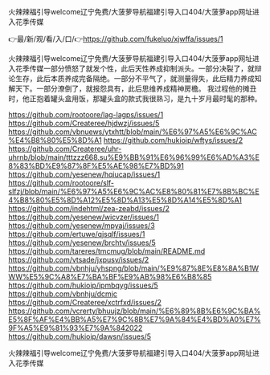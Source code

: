 火辣辣福引导welcome辽宁免费/大菠萝导航福建引导入口404/大菠萝app网址进入花季传媒

👉最/新/观/看/入/口/👉https://github.com/fukeluo/xjwffa/issues/1

火辣辣福引导welcome辽宁免费/大菠萝导航福建引导入口404/大菠萝app网址进入花季传媒一部分愤怒了就发个性，此后天性养成抑制派头。一部分决裂了，就辩论生存，此后本质养成完备隔绝。一部分不平气了，就测量得失，此后精力养成知解天下。一部分潦倒了，就报怨具有，此后思维养成精神房檐。
我过程他的摊丑时，他正抱着罐头盒用饭，那罐头盒的款式我很熟习，是九十岁月最时髦的那种。


https://github.com/rootoore/lag-lagps/issues/1
https://github.com/Createree/hjdwzj/issues/5
https://github.com/vbnuews/ytxhtt/blob/main/%E6%97%A5%E6%9C%AC%E4%B8%80%E5%8D%A1
https://github.com/hukioip/wftys/issues/2
https://github.com/Createree/uhr-uhrnb/blob/main/tttzzz668.su%E9%BB%91%E6%96%99%E6%AD%A3%E8%83%BD%E9%87%8F%E5%AE%98%E7%BD%91
https://github.com/yesenew/hqiucap/issues/1
https://github.com/rootoore/slf-slfzj/blob/main/%E6%97%A5%E6%9C%AC%E8%80%81%E7%8B%BC%E4%B8%80%E5%8D%A12%E5%8D%A13%E5%8D%A14%E5%8D%A1
https://github.com/indehtml/zea-zeabd/issues/2
https://github.com/yesenew/wicvzer/issues/1
https://github.com/yesenew/mpyaj/issues/3
https://github.com/ertuwe/qjsqlf/issues/1
https://github.com/yesenew/brchtv/issues/5
https://github.com/tareres/tmcmug/blob/main/README.md
https://github.com/vtsade/jxpusv/issues/2
https://github.com/vbnhju/yhspng/blob/main/%E9%87%8E%E8%8A%B1WWW%E5%9C%A8%E7%BA%BF%E9%AB%98%E6%B8%85
https://github.com/hukioip/ipmbqyg/issues/5
https://github.com/vbnhju/dcmjc
https://github.com/Createree/xctrfxd/issues/2
https://github.com/vcrerty/bhuujz/blob/main/%E6%89%8B%E6%9C%BA%E5%8F%AF%E4%BB%A5%E7%9C%8B%E7%9A%84%E4%BD%A0%E7%9F%A5%E9%81%93%E7%9A%842022
https://github.com/hukioip/dawsn/issues/5

火辣辣福引导welcome辽宁免费/大菠萝导航福建引导入口404/大菠萝app网址进入花季传媒

